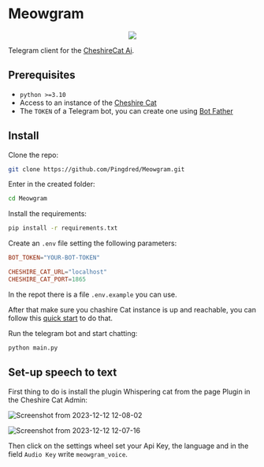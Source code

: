 # Meowgram

<p align="center">
  <img src="https://raw.githubusercontent.com/Pingdred/Meowgram/main/logo.png"/>
</p>


Telegram client for the [CheshireCat Ai](https://cheshirecat.ai/).

## Prerequisites

- `python >=3.10`
- Access to an instance of the [Cheshire Cat](https://github.com/cheshire-cat-ai/core#quickstart)
- The `TOKEN` of a Telegram bot, you can create one using [Bot Father](https://core.telegram.org/bots/features#creating-a-new-bot)

## Install

Clone the repo:

```bash
git clone https://github.com/Pingdred/Meowgram.git
```

Enter in the created folder:

```bash
cd Meowgram
```

Install the requirements:

```bash
pip install -r requirements.txt
```

Create an `.env` file setting the following parameters:

```toml
BOT_TOKEN="YOUR-BOT-TOKEN"

CHESHIRE_CAT_URL="localhost"
CHESHIRE_CAT_PORT=1865
```

In the repot there is a file `.env.example` you can use.

After that make sure you chashire Cat instance is up and reachable, you can follow this [quick start](https://github.com/cheshire-cat-ai/core#quickstart) to do that.

Run the telegram bot and start chatting:

```bash
python main.py
```
## Set-up speech to text
First thing to do is install the plugin Whispering cat from the page Plugin in the Cheshire Cat Admin:

![Screenshot from 2023-12-12 12-08-02](https://github.com/Pingdred/Meowgram/assets/67059270/dc6b0c9f-209b-425f-b039-619fa68f0dce)

![Screenshot from 2023-12-12 12-07-16](https://github.com/Pingdred/Meowgram/assets/67059270/ff652354-0e9e-4505-b307-6af90d56d0cf)

Then click on the settings wheel set your Api Key, the language and in the field `Audio Key` write `meowgram_voice`.
